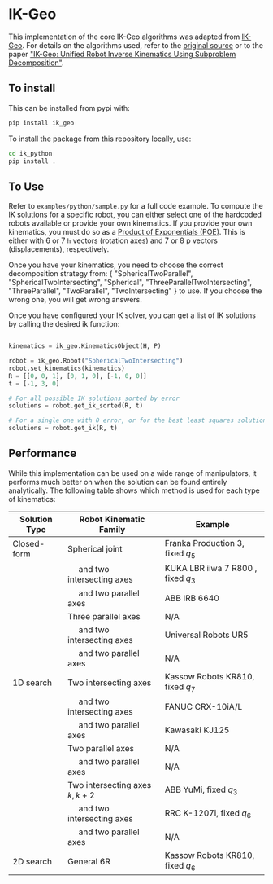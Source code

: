 # IK-Geo

This implementation of the core IK-Geo algorithms was adapted from [IK-Geo](https://github.com/rpiRobotics/ik-geo). For details on the algorithms used, refer to the [original source](https://github.com/rpiRobotics/ik-geo/tree/6409ee92e93561c4f805390f1dac894af85a1625/rust) or to the paper ["IK-Geo: Unified Robot Inverse Kinematics Using Subproblem Decomposition"](https://arxiv.org/abs/2211.05737).

## To install

This can be installed from pypi with:

```bash
pip install ik_geo
```

To install the package from this repository locally, use:

```bash
cd ik_python
pip install .
```

## To Use

Refer to `examples/python/sample.py` for a full code example.
To compute the IK solutions for a specific robot, you can either select one of the hardcoded robots available or provide your own kinematics. If you provide your own kinematics, you must do so as a [Product of Exponentials (POE)](https://en.wikipedia.org/wiki/Product_of_exponentials_formula). This is either with 6 or 7 `h` vectors (rotation axes) and 7 or 8 p vectors (displacements), respectively.

Once you have your kinematics, you need to choose the correct decomposition strategy from: { "SphericalTwoParallel", "SphericalTwoIntersecting", "Spherical", "ThreeParallelTwoIntersecting", "ThreeParallel", "TwoParallel", "TwoIntersecting" } to use. If you choose the wrong one, you will get wrong answers.

Once you have configured your IK solver, you can get a list of IK solutions by calling the desired ik function:

```python

kinematics = ik_geo.KinematicsObject(H, P)

robot = ik_geo.Robot("SphericalTwoIntersecting")
robot.set_kinematics(kinematics)
R = [[0, 0, 1], [0, 1, 0], [-1, 0, 0]]
t = [-1, 3, 0]

# For all possible IK solutions sorted by error
solutions = robot.get_ik_sorted(R, t)

# For a single one with 0 error, or for the best least squares solution
solutions = robot.get_ik(R, t)
```

## Performance

While this implementation can be used on a wide range of manipulators, it performs much better on when the solution can be found entirely analytically. The following table shows which method is used for each type of kinematics:

| Solution Type | Robot Kinematic Family                             | Example                            |
| ------------- | -------------------------------------------------- | ---------------------------------- |
| Closed-form   | Spherical joint                                    | Franka Production 3, fixed $q_5$   |
|               | &nbsp;&nbsp;&nbsp;&nbsp; and two intersecting axes | KUKA LBR iiwa 7 R800 , fixed $q_3$ |
|               | &nbsp;&nbsp;&nbsp;&nbsp; and two parallel axes     | ABB IRB 6640                       |
|               | Three parallel axes                                | N/A                                |
|               | &nbsp;&nbsp;&nbsp;&nbsp; and two intersecting axes | Universal Robots UR5               |
|               | &nbsp;&nbsp;&nbsp;&nbsp; and two parallel axes     | N/A                                |
| 1D search     | Two intersecting axes                              | Kassow Robots KR810, fixed $q_7$   |
|               | &nbsp;&nbsp;&nbsp;&nbsp; and two intersecting axes | FANUC CRX-10iA/L                   |
|               | &nbsp;&nbsp;&nbsp;&nbsp; and two parallel axes     | Kawasaki KJ125                     |
|               | Two parallel axes                                  | N/A                                |
|               | &nbsp;&nbsp;&nbsp;&nbsp; and two parallel axes     | N/A                                |
|               | Two intersecting axes $k, k+2$                     | ABB YuMi, fixed $q_3$              |
|               | &nbsp;&nbsp;&nbsp;&nbsp; and two intersecting axes | RRC K-1207i, fixed $q_6$           |
|               | &nbsp;&nbsp;&nbsp;&nbsp; and two parallel axes     | N/A                                |
| 2D search     | General 6R                                         | Kassow Robots KR810, fixed $q_6$   |
